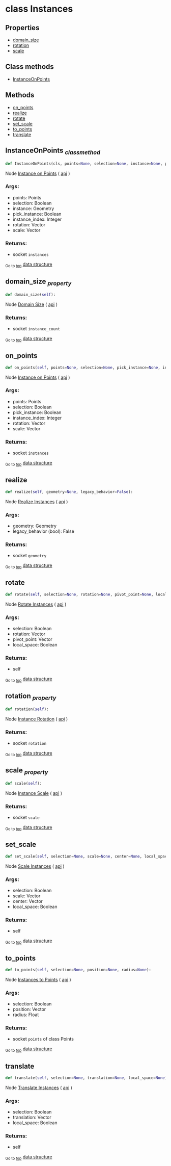 # class Instances

## Properties

- [domain_size](#domain_size-property)
- [rotation](#rotation-property)
- [scale](#scale-property)

## Class methods

- [InstanceOnPoints](#InstanceOnPoints-classmethod)


## Methods

- [on_points](#on_points)
- [realize](#realize)
- [rotate](#rotate)
- [set_scale](#set_scale)
- [to_points](#to_points)
- [translate](#translate)

## InstanceOnPoints <sub>*classmethod*</sub>

```python
def InstanceOnPoints(cls, points=None, selection=None, instance=None, pick_instance=None, instance_index=None, rotation=None, scale=None):

```
Node [Instance on Points](https://docs.blender.org/manual/en/latest/modeling/geometry_nodes/instances/instance_on_points.html) ( [api](https://docs.blender.org/api/current/bpy.types.GeometryNodeInstanceOnPoints.html) )

### Args:
- points: Points
- selection: Boolean
- instance: Geometry
- pick_instance: Boolean
- instance_index: Integer
- rotation: Vector
- scale: Vector

### Returns:
- socket `instances`

<sub>Go to [top](#class-Instances)</sub> [data structure](../structure.md)

## domain_size <sub>*property*</sub>

```python
def domain_size(self):

```
Node [Domain Size](https://docs.blender.org/manual/en/latest/modeling/geometry_nodes/attribute/domain_size.html) ( [api](https://docs.blender.org/api/current/bpy.types.GeometryNodeAttributeDomainSize.html) )

### Returns:
- socket `instance_count`

<sub>Go to [top](#class-Instances)</sub> [data structure](../structure.md)

## on_points

```python
def on_points(self, points=None, selection=None, pick_instance=None, instance_index=None, rotation=None, scale=None):

```
Node [Instance on Points](https://docs.blender.org/manual/en/latest/modeling/geometry_nodes/instances/instance_on_points.html) ( [api](https://docs.blender.org/api/current/bpy.types.GeometryNodeInstanceOnPoints.html) )

### Args:
- points: Points
- selection: Boolean
- pick_instance: Boolean
- instance_index: Integer
- rotation: Vector
- scale: Vector

### Returns:
- socket `instances`

<sub>Go to [top](#class-Instances)</sub> [data structure](../structure.md)

## realize

```python
def realize(self, geometry=None, legacy_behavior=False):

```
Node [Realize Instances](https://docs.blender.org/manual/en/latest/modeling/geometry_nodes/instances/realize_instances.html) ( [api](https://docs.blender.org/api/current/bpy.types.GeometryNodeRealizeInstances.html) )

### Args:
- geometry: Geometry
- legacy_behavior (bool): False

### Returns:
- socket `geometry`

<sub>Go to [top](#class-Instances)</sub> [data structure](../structure.md)

## rotate

```python
def rotate(self, selection=None, rotation=None, pivot_point=None, local_space=None):

```
Node [Rotate Instances](https://docs.blender.org/manual/en/latest/modeling/geometry_nodes/instances/rotate_instances.html) ( [api](https://docs.blender.org/api/current/bpy.types.GeometryNodeRotateInstances.html) )

### Args:
- selection: Boolean
- rotation: Vector
- pivot_point: Vector
- local_space: Boolean

### Returns:
- self

<sub>Go to [top](#class-Instances)</sub> [data structure](../structure.md)

## rotation <sub>*property*</sub>

```python
def rotation(self):

```
Node [Instance Rotation](https://docs.blender.org/manual/en/latest/modeling/geometry_nodes/instances/instance_rotation.html) ( [api](https://docs.blender.org/api/current/bpy.types.GeometryNodeInputInstanceRotation.html) )

### Returns:
- socket `rotation`

<sub>Go to [top](#class-Instances)</sub> [data structure](../structure.md)

## scale <sub>*property*</sub>

```python
def scale(self):

```
Node [Instance Scale](https://docs.blender.org/manual/en/latest/modeling/geometry_nodes/instances/instance_scale.html) ( [api](https://docs.blender.org/api/current/bpy.types.GeometryNodeInputInstanceScale.html) )

### Returns:
- socket `scale`

<sub>Go to [top](#class-Instances)</sub> [data structure](../structure.md)

## set_scale

```python
def set_scale(self, selection=None, scale=None, center=None, local_space=None):

```
Node [Scale Instances](https://docs.blender.org/manual/en/latest/modeling/geometry_nodes/instances/scale_instances.html) ( [api](https://docs.blender.org/api/current/bpy.types.GeometryNodeScaleInstances.html) )

### Args:
- selection: Boolean
- scale: Vector
- center: Vector
- local_space: Boolean

### Returns:
- self

<sub>Go to [top](#class-Instances)</sub> [data structure](../structure.md)

## to_points

```python
def to_points(self, selection=None, position=None, radius=None):

```
Node [Instances to Points](https://docs.blender.org/manual/en/latest/modeling/geometry_nodes/instances/instances_to_points.html) ( [api](https://docs.blender.org/api/current/bpy.types.GeometryNodeInstancesToPoints.html) )

### Args:
- selection: Boolean
- position: Vector
- radius: Float

### Returns:
- socket `points` of class Points

<sub>Go to [top](#class-Instances)</sub> [data structure](../structure.md)

## translate

```python
def translate(self, selection=None, translation=None, local_space=None):

```
Node [Translate Instances](https://docs.blender.org/manual/en/latest/modeling/geometry_nodes/instances/translate_instances.html) ( [api](https://docs.blender.org/api/current/bpy.types.GeometryNodeTranslateInstances.html) )

### Args:
- selection: Boolean
- translation: Vector
- local_space: Boolean

### Returns:
- self

<sub>Go to [top](#class-Instances)</sub> [data structure](../structure.md)

